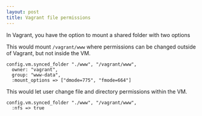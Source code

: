 ```yaml
---
layout: post
title: Vagrant file permissions
---
```


In Vagrant, you have the option to mount a shared folder with two options

This would mount `/vagrant/www` where permissions can be changed outside of Vagrant, but not inside the VM.
```
config.vm.synced_folder "./www", "/vagrant/www",
  owner: "vagrant",
  group: "www-data",
  :mount_options => ["dmode=775", "fmode=664"]
```
 
This would let user change file and directory permissions within the VM.
 
```
config.vm.synced_folder "./www", "/vagrant/www",
  :nfs => true
```
